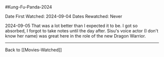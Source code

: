 #Kung-Fu-Panda-2024

Date First Watched:  2024-09-04
Dates Rewatched:  Never

2024-09-05
That was a lot better than I expected it to be.  I got so absorbed, I forgot to take notes until the day after.  Sisu's voice actor (I don't know her name) was great here in the role of the new Dragon Warrior.

---
Back to [[Movies-Watched]]